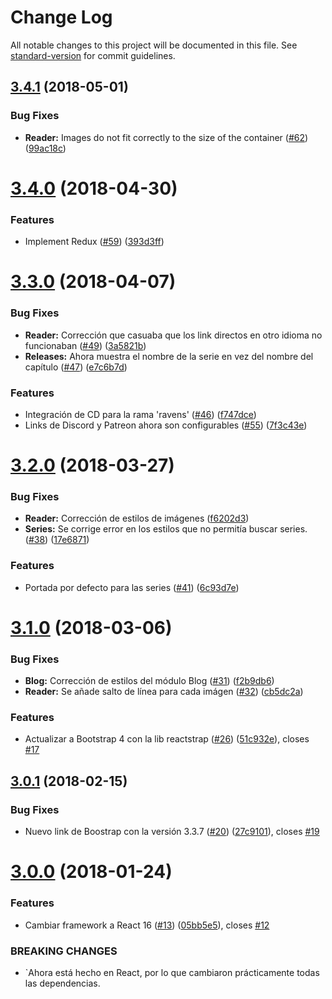 # Change Log

All notable changes to this project will be documented in this file. See [standard-version](https://github.com/conventional-changelog/standard-version) for commit guidelines.

<a name="3.4.1"></a>
## [3.4.1](https://github.com/dvaJi/ReaderFront/compare/v3.4.0...v3.4.1) (2018-05-01)


### Bug Fixes

* **Reader:** Images do not fit correctly to the size of the container ([#62](https://github.com/dvaJi/ReaderFront/issues/62)) ([99ac18c](https://github.com/dvaJi/ReaderFront/commit/99ac18c))



<a name="3.4.0"></a>
# [3.4.0](https://github.com/dvaJi/ReaderFront/compare/v3.3.0...v3.4.0) (2018-04-30)


### Features

* Implement Redux ([#59](https://github.com/dvaJi/ReaderFront/issues/59)) ([393d3ff](https://github.com/dvaJi/ReaderFront/commit/393d3ff))



<a name="3.3.0"></a>
# [3.3.0](https://github.com/dvaJi/ReaderFront/compare/v3.2.0...v3.3.0) (2018-04-07)


### Bug Fixes

* **Reader:** Corrección que casuaba que los link directos en otro idioma no funcionaban ([#49](https://github.com/dvaJi/ReaderFront/issues/49)) ([3a5821b](https://github.com/dvaJi/ReaderFront/commit/3a5821b))
* **Releases:** Ahora muestra el nombre de la serie en vez del nombre del capítulo ([#47](https://github.com/dvaJi/ReaderFront/issues/47)) ([e7c6b7d](https://github.com/dvaJi/ReaderFront/commit/e7c6b7d))


### Features

* Integración de CD para la rama 'ravens' ([#46](https://github.com/dvaJi/ReaderFront/issues/46)) ([f747dce](https://github.com/dvaJi/ReaderFront/commit/f747dce))
* Links de Discord y Patreon ahora son configurables ([#55](https://github.com/dvaJi/ReaderFront/issues/55)) ([7f3c43e](https://github.com/dvaJi/ReaderFront/commit/7f3c43e))



<a name="3.2.0"></a>
# [3.2.0](https://github.com/dvaJi/ReaderFront/compare/v3.1.0...v3.2.0) (2018-03-27)


### Bug Fixes

* **Reader:** Corrección de estilos de imágenes ([f6202d3](https://github.com/dvaJi/ReaderFront/commit/f6202d3))
* **Series:** Se corrige error en los estilos que no permitía buscar series. ([#38](https://github.com/dvaJi/ReaderFront/issues/38)) ([17e6871](https://github.com/dvaJi/ReaderFront/commit/17e6871))


### Features

* Portada por defecto para las series ([#41](https://github.com/dvaJi/ReaderFront/issues/41)) ([6c93d7e](https://github.com/dvaJi/ReaderFront/commit/6c93d7e))



<a name="3.1.0"></a>
# [3.1.0](https://github.com/dvaJi/ReaderFront/compare/v3.0.1...v3.1.0) (2018-03-06)


### Bug Fixes

* **Blog:** Corrección de estilos del módulo Blog ([#31](https://github.com/dvaJi/ReaderFront/issues/31)) ([f2b9db6](https://github.com/dvaJi/ReaderFront/commit/f2b9db6))
* **Reader:** Se añade salto de línea para cada imágen ([#32](https://github.com/dvaJi/ReaderFront/issues/32)) ([cb5dc2a](https://github.com/dvaJi/ReaderFront/commit/cb5dc2a))


### Features

* Actualizar a Bootstrap 4 con la lib reactstrap ([#26](https://github.com/dvaJi/ReaderFront/issues/26)) ([51c932e](https://github.com/dvaJi/ReaderFront/commit/51c932e)), closes [#17](https://github.com/dvaJi/ReaderFront/issues/17)



<a name="3.0.1"></a>
## [3.0.1](https://github.com/dvaJi/ReaderFront/compare/v3.0.0...v3.0.1) (2018-02-15)


### Bug Fixes

* Nuevo link de Boostrap con la versión 3.3.7 ([#20](https://github.com/dvaJi/ReaderFront/issues/20)) ([27c9101](https://github.com/dvaJi/ReaderFront/commit/27c9101)), closes [#19](https://github.com/dvaJi/ReaderFront/issues/19)



<a name="3.0.0"></a>
# [3.0.0](https://github.com/dvaJi/ReaderFront/compare/2.1.2...3.0.0) (2018-01-24)


### Features

* Cambiar framework a React 16 ([#13](https://github.com/dvaJi/ReaderFront/issues/13)) ([05bb5e5](https://github.com/dvaJi/ReaderFront/commit/05bb5e5)), closes [#12](https://github.com/dvaJi/ReaderFront/issues/12)


### BREAKING CHANGES

* `Ahora está hecho en React, por lo que cambiaron prácticamente todas las dependencias.
